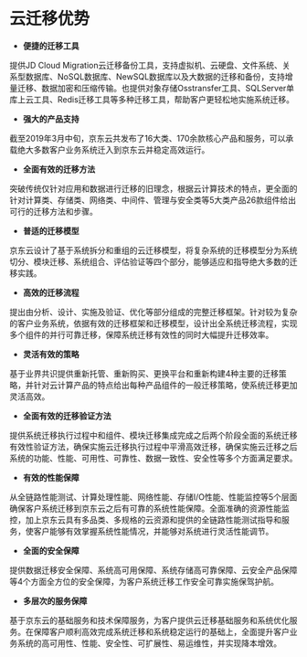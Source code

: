 # 云迁移优势

- **便捷的迁移工具**

提供JD Cloud Migration云迁移备份工具，支持虚拟机、云硬盘、文件系统、关系型数据库、NoSQL数据库、NewSQL数据库以及大数据的迁移和备份，支持增量迁移、数据加密和压缩传输。也提供对象存储Osstransfer工具、SQLServer单库上云工具、Redis迁移工具等多种迁移工具，帮助客户更轻松地实施系统迁移。

- **强大的产品支持**

截至2019年3月中旬，京东云共发布了16大类、170余款核心产品和服务，可以承载绝大多数客户业务系统迁入到京东云并稳定高效运行。

- **全面有效的迁移方法**

突破传统仅针对应用和数据进行迁移的旧理念，根据云计算技术的特点，更全面的针对计算类、存储类、网络类、中间件、管理与安全类等5大类产品26款组件给出可行的迁移方法和步骤。

- **普适的迁移模型**

京东云设计了基于系统拆分和重组的云迁移模型，将复杂系统的迁移模型分为系统切分、模块迁移、系统组合、评估验证等四个部分，能够适应和指导绝大多数的迁移实践。

- **高效的迁移流程**

提出由分析、设计、实施及验证、优化等部分组成的完整迁移框架。针对较为复杂的客户业务系统，依据有效的迁移框架和迁移模型，设计出全系统迁移流程，实现多个组件的并行可靠迁移，保障系统迁移有效性的同时大幅提升迁移效率。

- **灵活有效的策略**

基于业界共识提供重新托管、重新购买、更换平台和重新构建4种主要的迁移策略，并针对云计算产品的特点给出每种产品组件的一般迁移策略，使系统迁移更加灵活高效。

- **全面有效的迁移验证方法**

提供系统迁移执行过程中和组件、模块迁移集成完成之后两个阶段全面的系统迁移有效性验证方法，确保实施云迁移执行过程中平滑高效迁移，确保实施云迁移之后系统的功能、性能、可用性、可靠性、数据一致性、安全性等多个方面满足要求。

- **有效的性能保障**

从全链路性能测试、计算处理性能、网络性能、存储I/O性能、性能监控等5个层面确保客户系统迁移到京东云之后有可靠的系统性能保障。全面准确的资源性能监控，加上京东云具有多品类、多规格的云资源和提供的全链路性能测试指导和服务，使客户能够有效掌握系统性能情况，并能够对系统进行灵活性能调节。

- **全面的安全保障**

提供数据迁移安全保障、系统高可用保障、系统存储高可靠保障、云安全产品保障等4个方面全方位的安全保障，为客户系统迁移工作安全可靠实施保驾护航。

- **多层次的服务保障**

基于京东云的基础服务和技术保障服务，为客户提供云迁移基础服务和系统优化服务。在保障客户顺利高效完成系统迁移和系统稳定运行的基础上，全面提升客户业务系统的高可用性、性能、安全性、可扩展性、易运维性，并实现降本增效。
